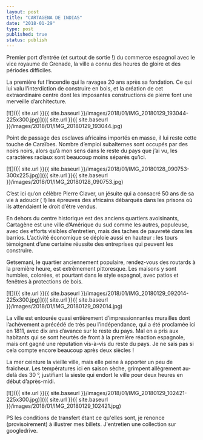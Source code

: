 ```yaml
---
layout: post
title: "CARTAGENA DE INDIAS"
date: "2018-01-29"
type: post
published: true
status: publish
---
```


Premier port d’entrée (et surtout de sortie !) du commerce espagnol avec le vice royaume de Grenade, la ville a connu des heures de gloire et des périodes difficiles.

La première fut l’incendie qui la ravagea 20 ans après sa fondation. Ce qui lui valu l’interdiction de construire en bois, et la création de cet extraordinaire centre dont les imposantes constructions de pierre font une merveille d’architecture.

[![]({{ site.url }}{{ site.baseurl }}/images/2018/01/IMG_20180129_193044-225x300.jpg)]({{ site.url }}{{ site.baseurl }}/images/2018/01/IMG_20180129_193044.jpg)

Point de passage des esclaves africains importés en masse, il lui reste cette touche de Caraïbes. Nombre d’emploi subalternes sont occupés par des noirs noirs, alors qu’à mon sens dans le reste du pays que j’ai vu, les caractères raciaux sont beaucoup moins séparés qu’ici.

[![]({{ site.url }}{{ site.baseurl }}/images/2018/01/IMG_20180128_090753-300x225.jpg)]({{ site.url }}{{ site.baseurl }}/images/2018/01/IMG_20180128_090753.jpg)

C’est ici qu’on célèbre Pierre Claver, un jésuite qui a consacré 50 ans de sa vie à adoucir ( !) les épreuves des africains débarqués dans les prisons où ils attendaient le droit d’être vendus.

En dehors du centre historique est des anciens quartiers avoisinants, Cartagène est une ville d’Amérique du sud comme les autres, populeuse, avec des efforts visibles d’entretien, mais des taches de pauvreté dans les barrios. L’activité économique se déploie aussi en hauteur : les tours témoignent d’une certaine réussite des entreprises qui peuvent les construire.

Getsemani, le quartier anciennement populaire, rendez-vous des routards à la première heure, est extrêmement pittoresque. Les maisons y sont humbles, colorées, et pourtant dans le style espagnol, avec patios et fenêtres à protections de bois.

[![]({{ site.url }}{{ site.baseurl }}/images/2018/01/IMG_20180129_092014-225x300.jpg)]({{ site.url }}{{ site.baseurl }}/images/2018/01/IMG_20180129_092014.jpg)

La ville est entourée quasi entièrement d’impressionnantes murailles dont l’achèvement a précédé de très peu l’indépendance, qui a été proclamée ici en 1811, avec dix ans d’avance sur le reste du pays. Mal en a pris aux habitants qui se sont heurtés de front à la première réaction espagnole, mais ont gagné une réputation vis-à-vis du reste du pays. Je ne sais pas si cela compte encore beaucoup après deux siècles !

La mer ceinture la vieille ville, mais elle peine à apporter un peu de fraicheur. Les températures ici en saison sèche, grimpent allègrement au-delà des 30 °, justifiant la sieste qui endort le ville pour deux heures en début d’après-midi.

[![]({{ site.url }}{{ site.baseurl }}/images/2018/01/IMG_20180129_102421-225x300.jpg)]({{ site.url }}{{ site.baseurl }}/images/2018/01/IMG_20180129_102421.jpg)

PS les conditions de transfert étant ce qu'elles sont, je renonce  (provisoirement) à illustrer mes billets. J'entretien une collection sur googledrive.
